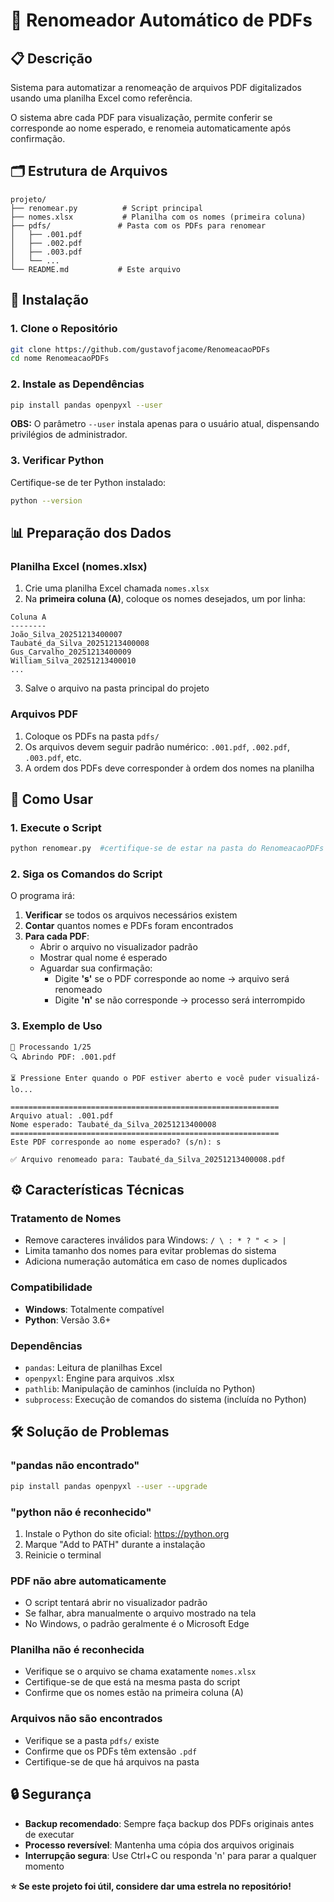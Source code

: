 # 📄 Renomeador Automático de PDFs

## 📋 Descrição

Sistema para automatizar a renomeação de arquivos PDF digitalizados usando uma planilha Excel como referência.

O sistema abre cada PDF para visualização, permite conferir se corresponde ao nome esperado, e renomeia automaticamente após confirmação.


## 🗂️ Estrutura de Arquivos

```
projeto/
├── renomear.py          # Script principal
├── nomes.xlsx           # Planilha com os nomes (primeira coluna)
├── pdfs/               # Pasta com os PDFs para renomear
│   ├── .001.pdf
│   ├── .002.pdf
│   ├── .003.pdf
│   └── ...
└── README.md           # Este arquivo
```

## 🚀 Instalação

### 1. Clone o Repositório

```bash
git clone https://github.com/gustavofjacome/RenomeacaoPDFs
cd nome RenomeacaoPDFs

```

### 2. Instale as Dependências

```bash
pip install pandas openpyxl --user 
```

**OBS:** O parâmetro `--user` instala apenas para o usuário atual, dispensando privilégios de administrador.

### 3. Verificar Python

Certifique-se de ter Python instalado:

```bash
python --version
```

## 📊 Preparação dos Dados

### Planilha Excel (nomes.xlsx)

1. Crie uma planilha Excel chamada `nomes.xlsx`
2. Na **primeira coluna (A)**, coloque os nomes desejados, um por linha:

```
Coluna A
--------
João_Silva_20251213400007
Taubaté_da_Silva_20251213400008
Gus_Carvalho_20251213400009
William_Silva_20251213400010
...
```

3. Salve o arquivo na pasta principal do projeto

### Arquivos PDF

1. Coloque os PDFs na pasta `pdfs/`
2. Os arquivos devem seguir padrão numérico: `.001.pdf`, `.002.pdf`, `.003.pdf`, etc.
3. A ordem dos PDFs deve corresponder à ordem dos nomes na planilha

## 🎯 Como Usar

### 1. Execute o Script

```bash
python renomear.py  #certifique-se de estar na pasta do RenomeacaoPDFs para usar este comando
```

### 2. Siga os Comandos do Script

O programa irá:

1. **Verificar** se todos os arquivos necessários existem
2. **Contar** quantos nomes e PDFs foram encontrados
3. **Para cada PDF**:
   - Abrir o arquivo no visualizador padrão
   - Mostrar qual nome é esperado
   - Aguardar sua confirmação:
     - Digite **'s'** se o PDF corresponde ao nome → arquivo será renomeado
     - Digite **'n'** se não corresponde → processo será interrompido

### 3. Exemplo de Uso

```
📄 Processando 1/25
🔍 Abrindo PDF: .001.pdf

⏳ Pressione Enter quando o PDF estiver aberto e você puder visualizá-lo...

============================================================
Arquivo atual: .001.pdf
Nome esperado: Taubaté_da_Silva_20251213400008
============================================================
Este PDF corresponde ao nome esperado? (s/n): s

✅ Arquivo renomeado para: Taubaté_da_Silva_20251213400008.pdf
```

## ⚙️ Características Técnicas

### Tratamento de Nomes
- Remove caracteres inválidos para Windows: `/ \ : * ? " < > |`
- Limita tamanho dos nomes para evitar problemas do sistema
- Adiciona numeração automática em caso de nomes duplicados

### Compatibilidade
- **Windows**: Totalmente compatível
- **Python**: Versão 3.6+

### Dependências
- `pandas`: Leitura de planilhas Excel
- `openpyxl`: Engine para arquivos .xlsx
- `pathlib`: Manipulação de caminhos (incluída no Python)
- `subprocess`: Execução de comandos do sistema (incluída no Python)

## 🛠️ Solução de Problemas

### "pandas não encontrado"
```bash
pip install pandas openpyxl --user --upgrade
```

### "python não é reconhecido"
1. Instale o Python do site oficial: https://python.org
2. Marque "Add to PATH" durante a instalação
3. Reinicie o terminal

### PDF não abre automaticamente
- O script tentará abrir no visualizador padrão
- Se falhar, abra manualmente o arquivo mostrado na tela
- No Windows, o padrão geralmente é o Microsoft Edge

### Planilha não é reconhecida
- Verifique se o arquivo se chama exatamente `nomes.xlsx`
- Certifique-se de que está na mesma pasta do script
- Confirme que os nomes estão na primeira coluna (A)

### Arquivos não são encontrados
- Verifique se a pasta `pdfs/` existe
- Confirme que os PDFs têm extensão `.pdf`
- Certifique-se de que há arquivos na pasta

## 🔒 Segurança

- **Backup recomendado**: Sempre faça backup dos PDFs originais antes de executar
- **Processo reversível**: Mantenha uma cópia dos arquivos originais
- **Interrupção segura**: Use Ctrl+C ou responda 'n' para parar a qualquer momento

**⭐ Se este projeto foi útil, considere dar uma estrela no repositório!**